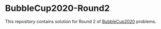# BubbleCup2020-Round2
This repository contains solution for Round 2 of [BubbleCup2020](https://www.bubblecup.org/CompetitorsCorner/Problems) problems.
